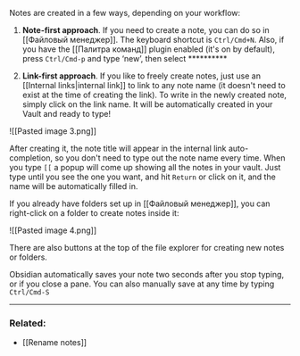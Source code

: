 Notes are created in a few ways, depending on your workflow:

1. **Note-first approach**. If you need to create a note, you can do so in [[Файловый менеджер]]. The keyboard shortcut is `Ctrl/Cmd+N`. Also, if you have the [[Палитра команд]] plugin enabled (it's on by default), press `Ctrl/Cmd-p` and type ‘new’, then select **********

1. **Link-first approach**. If you like to freely create notes, just use an [[Internal links|internal link]] to link to any note name (it doesn't need to exist at the time of creating the link). To write in the newly created note, simply click on the link name. It will be automatically created in your Vault and ready to type!

![[Pasted image 3.png]]

After creating it, the note title will appear in the internal link auto-completion, so you don't need to type out the note name every time. When you type `[[` a popup will come up showing all the notes in your vault. Just type until you see the one you want, and hit `Return` or click on it, and the name will be automatically filled in.

If you already have folders set up in [[Файловый менеджер]], you can right-click on a folder to create notes inside it:

![[Pasted image 4.png]]

There are also buttons at the top of the file explorer for creating new notes or folders.

Obsidian automatically saves your note two seconds after you stop typing, or if you close a pane. You can also manually save at any time by typing `Ctrl/Cmd-S`

---

### Related:

- [[Rename notes]]
